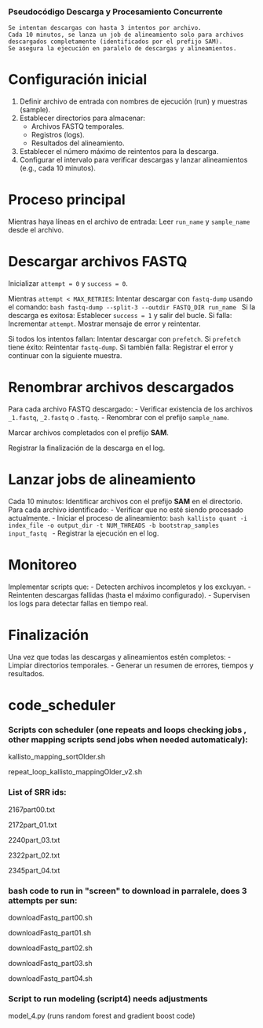 ### Pseudocódigo  Descarga y Procesamiento Concurrente

    Se intentan descargas con hasta 3 intentos por archivo.
    Cada 10 minutos, se lanza un job de alineamiento solo para archivos descargados completamente (identificados por el prefijo SAM).
    Se asegura la ejecución en paralelo de descargas y alineamientos.

# Configuración inicial
1. Definir archivo de entrada con nombres de ejecución (run) y muestras (sample).
2. Establecer directorios para almacenar:
   - Archivos FASTQ temporales.
   - Registros (logs).
   - Resultados del alineamiento.
3. Establecer el número máximo de reintentos para la descarga.
4. Configurar el intervalo para verificar descargas y lanzar alineamientos (e.g., cada 10 minutos).

# Proceso principal
Mientras haya líneas en el archivo de entrada:
   Leer `run_name` y `sample_name` desde el archivo.

   # Descargar archivos FASTQ
   Inicializar `attempt = 0` y `success = 0`.

   Mientras `attempt < MAX_RETRIES`:
      Intentar descargar con `fastq-dump` usando el comando:
      ```bash
      fastq-dump --split-3 --outdir FASTQ_DIR run_name
      ```
      Si la descarga es exitosa:
         Establecer `success = 1` y salir del bucle.
      Si falla:
         Incrementar `attempt`.
         Mostrar mensaje de error y reintentar.

   Si todos los intentos fallan:
      Intentar descargar con `prefetch`.
      Si `prefetch` tiene éxito:
         Reintentar `fastq-dump`.
      Si también falla:
         Registrar el error y continuar con la siguiente muestra.

   # Renombrar archivos descargados
   Para cada archivo FASTQ descargado:
      - Verificar existencia de los archivos `_1.fastq`, `_2.fastq` o `.fastq`.
      - Renombrar con el prefijo `sample_name`.

   Marcar archivos completados con el prefijo **SAM**.

   Registrar la finalización de la descarga en el log.

# Lanzar jobs de alineamiento
Cada 10 minutos:
   Identificar archivos con el prefijo **SAM** en el directorio.
   Para cada archivo identificado:
      - Verificar que no esté siendo procesado actualmente.
      - Iniciar el proceso de alineamiento:
        ```bash
        kallisto quant -i index_file -o output_dir -t NUM_THREADS -b bootstrap_samples input_fastq
        ```
      - Registrar la ejecución en el log.

# Monitoreo
   Implementar scripts que:
      - Detecten archivos incompletos y los excluyan.
      - Reintenten descargas fallidas (hasta el máximo configurado).
      - Supervisen los logs para detectar fallas en tiempo real.

# Finalización
   Una vez que todas las descargas y alineamientos estén completos:
      - Limpiar directorios temporales.
      - Generar un resumen de errores, tiempos y resultados.


# code_scheduler

### Scripts con scheduler (one repeats and loops checking jobs , other mapping scripts send jobs when needed automaticaly):

kallisto_mapping_sortOlder.sh

repeat_loop_kallisto_mappingOlder_v2.sh




### List of SRR ids:

2167part00.txt

2172part_01.txt

2240part_03.txt

2322part_02.txt

2345part_04.txt


### bash code to run  in "screen" to download in parralele, does 3 attempts per sun:


downloadFastq_part00.sh

downloadFastq_part01.sh

downloadFastq_part02.sh

downloadFastq_part03.sh

downloadFastq_part04.sh


### Script to run modeling (script4) needs adjustments
model_4.py       (runs random forest and gradient boost code)



